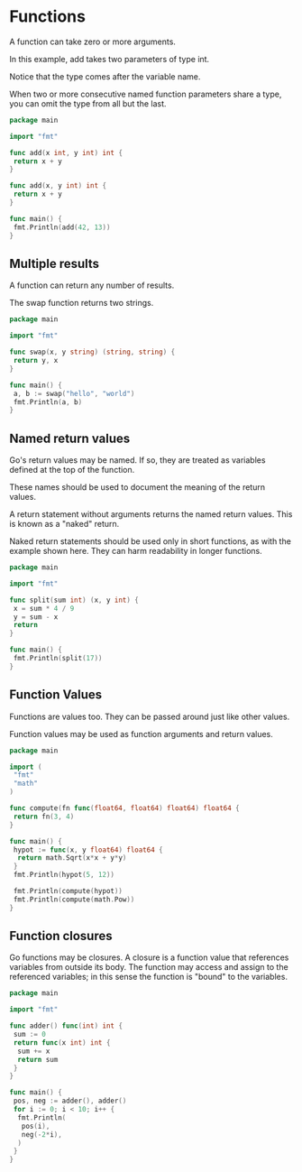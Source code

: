 # Functions

A function can take zero or more arguments.

In this example, add takes two parameters of type int.

Notice that the type comes after the variable name.

When two or more consecutive named function parameters share a type, you can omit the type from all but the last.

```go
package main

import "fmt"

func add(x int, y int) int {
 return x + y
}

func add(x, y int) int {
 return x + y
}

func main() {
 fmt.Println(add(42, 13))
}
```

## Multiple results

A function can return any number of results.

The swap function returns two strings.

```go
package main

import "fmt"

func swap(x, y string) (string, string) {
 return y, x
}

func main() {
 a, b := swap("hello", "world")
 fmt.Println(a, b)
}
```

## Named return values

Go's return values may be named. If so, they are treated as variables defined at the top of the function.

These names should be used to document the meaning of the return values.

A return statement without arguments returns the named return values. This is known as a "naked" return.

Naked return statements should be used only in short functions, as with the example shown here. They can harm readability in longer functions.

```go
package main

import "fmt"

func split(sum int) (x, y int) {
 x = sum * 4 / 9
 y = sum - x
 return
}

func main() {
 fmt.Println(split(17))
}
```

## Function Values

Functions are values too. They can be passed around just like other values.

Function values may be used as function arguments and return values.

```go
package main

import (
 "fmt"
 "math"
)

func compute(fn func(float64, float64) float64) float64 {
 return fn(3, 4)
}

func main() {
 hypot := func(x, y float64) float64 {
  return math.Sqrt(x*x + y*y)
 }
 fmt.Println(hypot(5, 12))

 fmt.Println(compute(hypot))
 fmt.Println(compute(math.Pow))
}
```

## Function closures

Go functions may be closures.
A closure is a function value that references variables from outside its body.
The function may access and assign to the referenced variables; in this sense the function is "bound" to the variables.

```go
package main

import "fmt"

func adder() func(int) int {
 sum := 0
 return func(x int) int {
  sum += x
  return sum
 }
}

func main() {
 pos, neg := adder(), adder()
 for i := 0; i < 10; i++ {
  fmt.Println(
   pos(i),
   neg(-2*i),
  )
 }
}
```
